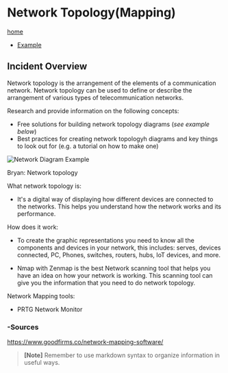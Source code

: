 # Network Topology(Mapping)

[home](../README.md)
- [Example](#Example)

## Incident Overview  

Network topology is the arrangement of the elements of a communication network. Network topology can be used to define or describe the arrangement of various types of telecommunication networks.   

Research and provide information on the following concepts:  

- Free solutions for building network topology diagrams (*see example below*)
- Best practices for creating network topologyh diagrams and key things to look out for (e.g. a tutorial on how to make one)

![Network Diagram Example](https://i.gyazo.com/7e25605997e1c333a5feca6b3aefe165.png)

Bryan: Network topology

What network topology is:

- It's a digital way of displaying how different devices are connected to the networks. This helps you understand how the network works and its performance.

How does it work:

- To create the graphic representations you need to know all the components and devices in your network, this includes: serves, devices connected, PC, Phones, switches, routers, hubs, IoT devices, and more.

- Nmap with Zenmap is the best Network scanning tool that helps you have an idea on how your network is working. This scanning tool can give you the information that you need to do network topology.

Network Mapping tools:

-  PRTG Network Monitor

### -Sources

https://www.goodfirms.co/network-mapping-software/

>**[Note]** Remember to use markdown syntax to organize information in useful ways.
